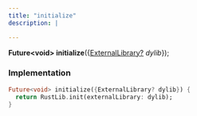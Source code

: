 ```yaml
---
title: "initialize"
description: |

---
```

<span class="dart-code"><strong>Future\<void> initialize</strong>({<span class="nobr">[ExternalLibrary?] <i>dylib</i></span>});</span>


### Implementation
```dart
Future<void> initialize({ExternalLibrary? dylib}) {
  return RustLib.init(externalLibrary: dylib);
}
```

[ExternalLibrary?]: /reference/classes/externallibrary